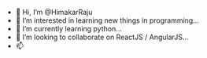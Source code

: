 - 👋 Hi, I’m @HimakarRaju
- 👀 I’m interested in learning new things in programming...
- 🌱 I’m currently learning python...
- 💞️ I’m looking to collaborate on ReactJS / AngularJS...
- 📫 

<!---
HimakarRaju/HimakarRaju is a ✨ special ✨ repository because its `README.md` (this file) appears on your GitHub profile.
You can click the Preview link to take a look at your changes.
--->
